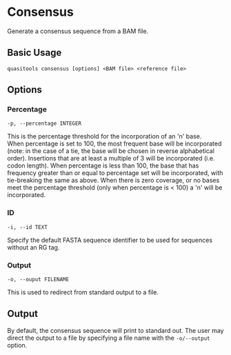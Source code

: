# Consensus  

Generate a consensus sequence from a BAM file.

## Basic Usage  

```
quasitools consensus [options] <BAM file> <reference file>
```

## Options  

### Percentage  

```text
-p, --percentage INTEGER
```

This is the percentage threshold for the incorporation of an 'n' base.  
When percentage is set to 100, the most frequent base will be incorporated (note: in the case of a tie, the base will be chosen in reverse alphabetical order). Insertions that are at least a multiple of 3 will be incorporated (i.e. codon length). When percentage is less than 100, the base that has frequency greater than or equal to percentage set will be incorporated, with tie-breaking the same as above. When there is zero coverage, or no bases meet the percentage threshold (only when percentage is < 100) a 'n' will be incorporated.  

### ID  

```text
-i, --id TEXT
```

Specify the default FASTA sequence identifier to be used for sequences without an RG tag.

### Output

```text
-o, --ouput FILENAME
```

This is used to redirect from standard output to a file.

## Output  

By default, the consensus sequence will print to standard out. The user may direct the output to a file by specifying a file name with the `-o/--output` option.
